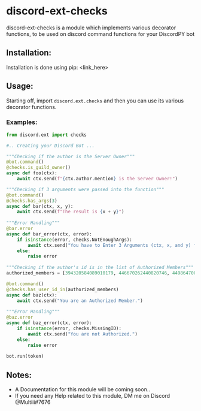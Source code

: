 # discord-ext-checks

discord-ext-checks is a module which implements various decorator functions, to be used on discord command functions for your DiscordPY bot

## Installation:

Installation is done using pip:
<link_here>

## Usage:

Starting off, import `discord.ext.checks` and then you can use its various decorator functions.

### Examples:

```py
from discord.ext import checks

#.. Creating your Discord Bot ...

"""Checking if the author is the Server Owner"""
@bot.command()
@checks.is_guild_owner()
async def foo(ctx):
    await ctx.send(f"{ctx.author.mention} is the Server Owner!")

"""Checking if 3 arguments were passed into the function"""
@bot.command()
@checks.has_args(3)
async def bar(ctx, x, y):
    await ctx.send(f"The result is {x + y}")
    
"""Error Handling"""
@bar.error
async def bar_error(ctx, error):
    if isinstance(error, checks.NotEnoughArgs):
        await ctx.send("You have to Enter 3 Arguments (ctx, x, and y) for the command to work")
    else:
        raise error
        
"""Checking if the author's id is in the list of Authorized Members"""
authorized_members = [394320584089010179, 446670262440820746, 449864700306522112]

@bot.command()
@checks.has_user_id_in(authorized_members)
async def baz(ctx):
    await ctx.send("You are an Authorized Member.")
    
"""Error Handling"""
@baz.error
async def baz_error(ctx, error):
    if isinstance(error, checks.MissingID):
        await ctx.send("You are not Authorized.")
    else:
        raise error
        
bot.run(token)
```

## Notes:
- A Documentation for this module will be coming soon..
- If you need any Help related to this module, DM me on Discord @Multiii#7676
